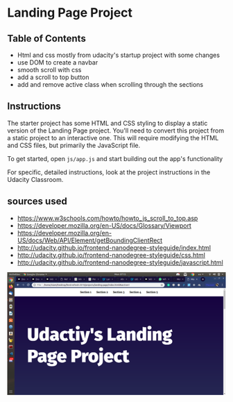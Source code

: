 # Landing Page Project

## Table of Contents

* Html and css mostly from udacity's startup project with some changes
* use DOM to create a navbar 
* smooth scroll with css
* add a scroll to top button
* add and remove active class when scrolling through the sections 

## Instructions

The starter project has some HTML and CSS styling to display a static version of the Landing Page project. You'll need to convert this project from a static project to an interactive one. This will require modifying the HTML and CSS files, but primarily the JavaScript file.

To get started, open `js/app.js` and start building out the app's functionality

For specific, detailed instructions, look at the project instructions in the Udacity Classroom.

## sources used 

* https://www.w3schools.com/howto/howto_js_scroll_to_top.asp
* https://developer.mozilla.org/en-US/docs/Glossary/Viewport
* https://developer.mozilla.org/en-US/docs/Web/API/Element/getBoundingClientRect
* http://udacity.github.io/frontend-nanodegree-styleguide/index.html
* http://udacity.github.io/frontend-nanodegree-styleguide/css.html
* http://udacity.github.io/frontend-nanodegree-styleguide/javascript.html


<img src="screen-shot.png">
